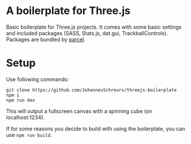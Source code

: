 # A boilerplate for Three.js
Basic boilerplate for Three.js projects. It comes with some basic settings and included packages (SASS, Stats.js, dat.gui, TrackballControls). Packages are bundled by [parcel](https://parceljs.org/). 

# Setup
Use following commands: 

```
git clone https://github.com/JohannesSchreurs/threejs-boilerplate
npm i
npm run dev
```
This will output a fullscreen canvas with a spinning cube (on localhost:1234).

If for some reasons you decide to build with using the boilerplate, you can use `npm run build`. 
